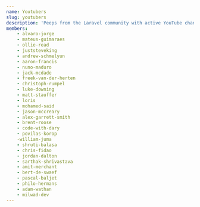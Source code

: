 ```yaml
---
name: Youtubers
slug: youtubers
description: 'Peeps from the Laravel community with active YouTube channels.'
members:
    - alvaro-jorge
    - mateus-guimaraes
    - ollie-read
    - juststeveking
    - andrew-schmelyun
    - aaron-francis
    - nuno-maduro
    - jack-mcdade
    - freek-van-der-herten
    - christoph-rumpel
    - luke-downing
    - matt-stauffer
    - loris
    - mohamed-said
    - jason-mccreary
    - alex-garrett-smith
    - brent-roose
    - code-with-dary
    - povilas-korop
    -william-juma
    - shruti-balasa
    - chris-fidao
    - jordan-dalton
    - sarthak-shrivastava
    - amit-merchant
    - bert-de-swaef
    - pascal-baljet
    - philo-hermans
    - adam-wathan
    - milwad-dev
---
```

